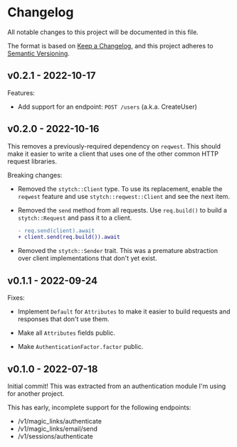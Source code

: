 # Changelog

All notable changes to this project will be documented in this file.

The format is based on [Keep a Changelog], and this project adheres to
[Semantic Versioning].

[Keep a Changelog]: https://keepachangelog.com/en/1.0.0/
[Semantic Versioning]: https://semver.org/spec/v2.0.0.html

## v0.2.1 - 2022-10-17

Features:

- Add support for an endpoint: `POST /users` (a.k.a. CreateUser)

## v0.2.0 - 2022-10-16

This removes a previously-required dependency on `reqwest`. This should make it
easier to write a client that uses one of the other common HTTP request
libraries.

Breaking changes:

- Removed the `stytch::Client` type. To use its replacement, enable the
  `reqwest` feature and use `stytch::reqwest::Client` and see the next item.

- Removed the `send` method from all requests. Use `req.build()` to build a
  `stytch::Request` and pass it to a client.

  ```diff
  - req.send(client).await
  + client.send(req.build()).await
  ```

- Removed the `stytch::Sender` trait. This was a premature abstraction over
  client implementations that don't yet exist.

## v0.1.1 - 2022-09-24

Fixes:

- Implement `Default` for `Attributes` to make it easier to build requests and responses that don't use them.

- Make all `Attributes` fields public.

- Make `AuthenticationFactor.factor` public.


## v0.1.0 - 2022-07-18

Initial commit! This was extracted from an authentication module I'm using for
another project.

This has early, incomplete support for the following endpoints:

- /v1/magic_links/authenticate
- /v1/magic_links/email/send
- /v1/sessions/authenticate
